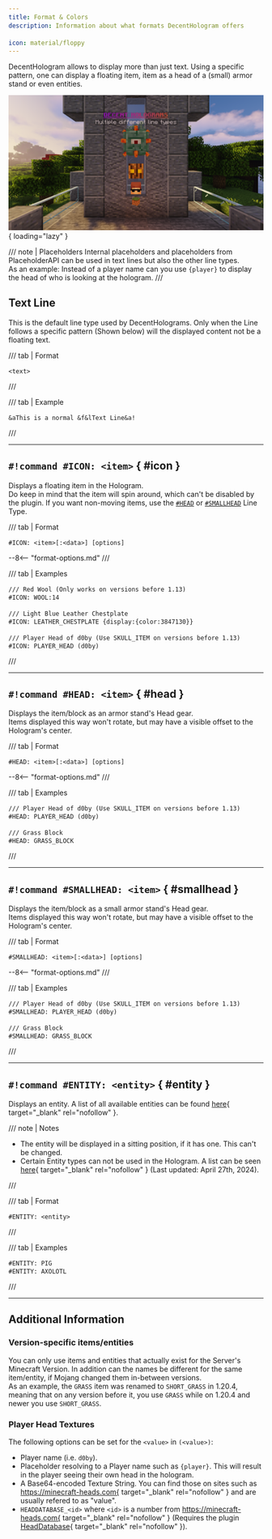 ```yaml
---
title: Format & Colors
description: Information about what formats DecentHologram offers

icon: material/floppy
---
```


DecentHologram allows to display more than just text. Using a specific pattern, one can display a floating item, item as a head of a (small) armor stand or even entities.

![example](../../assets/images/format/line-types.png){ loading="lazy" }

/// note | Placeholders
Internal placeholders and placeholders from PlaceholderAPI can be used in text lines but also the other line types.  
As an example: Instead of a player name can you use `{player}` to display the head of who is looking at the hologram.
///

## Text Line

This is the default line type used by DecentHolograms. Only when the Line follows a specific pattern (Shown below) will the displayed content not be a floating text.

/// tab | Format
```command
<text>
```
///

/// tab | Example
```command
&aThis is a normal &f&lText Line&a!
```
///

----

## `#!command #ICON: <item>` { #icon }

Displays a floating item in the Hologram.  
Do keep in mind that the item will spin around, which can't be disabled by the plugin. If you want non-moving items, use the [`#HEAD`](#head) or [`#SMALLHEAD`](#smallhead) Line Type.

/// tab | Format
```command
#ICON: <item>[:<data>] [options]
```

--8<-- "format-options.md"
///

/// tab | Examples
```
/// Red Wool (Only works on versions before 1.13)
#ICON: WOOL:14

/// Light Blue Leather Chestplate
#ICON: LEATHER_CHESTPLATE {display:{color:3847130}}

/// Player Head of d0by (Use SKULL_ITEM on versions before 1.13)
#ICON: PLAYER_HEAD (d0by)
```
///

----

## `#!command #HEAD: <item>` { #head }

Displays the item/block as an armor stand's Head gear.  
Items displayed this way won't rotate, but may have a visible offset to the Hologram's center.

/// tab | Format
```command
#HEAD: <item>[:<data>] [options]
```

--8<-- "format-options.md"
///

/// tab | Examples
```
/// Player Head of d0by (Use SKULL_ITEM on versions before 1.13)
#HEAD: PLAYER_HEAD (d0by)

/// Grass Block
#HEAD: GRASS_BLOCK
```
///

----

## `#!command #SMALLHEAD: <item>` { #smallhead }

Displays the item/block as a small armor stand's Head gear.  
Items displayed this way won't rotate, but may have a visible offset to the Hologram's center.

/// tab | Format
```command
#SMALLHEAD: <item>[:<data>] [options]
```

--8<-- "format-options.md"
///

/// tab | Examples
```
/// Player Head of d0by (Use SKULL_ITEM on versions before 1.13)
#SMALLHEAD: PLAYER_HEAD (d0by)

/// Grass Block
#SMALLHEAD: GRASS_BLOCK
```
///

----

## `#!command #ENTITY: <entity>` { #entity }

Displays an entity. A list of all available entities can be found [here][entities]{ target="_blank" rel="nofollow" }.

/// note | Notes
- The entity will be displayed in a sitting position, if it has one. This can't be changed.
- Certain Entity types can not be used in the Hologram. A list can be seen [here][blacklist]{ target="_blank" rel="nofollow" } (Last updated: April 27th, 2024).

[entities]: https://hub.spigotmc.org/javadocs/bukkit/org/bukkit/entity/EntityType.html
[blacklist]: https://github.com/DecentSoftware-eu/DecentHolograms/blob/f28df4373f4d56e17eb33005885222f726ac1350/src/main/java/eu/decentsoftware/holograms/api/utils/entity/DecentEntityType.java#L21-L51
///

/// tab | Format
```command
#ENTITY: <entity>
```
///

/// tab | Examples
```
#ENTITY: PIG
#ENTITY: AXOLOTL
```
///

----

## Additional Information

### Version-specific items/entities

You can only use items and entities that actually exist for the Server's Minecraft Version. In addition can the names be different for the same item/entity, if Mojang changed them in-between versions.  
As an example, the `GRASS` item was renamed to `SHORT_GRASS` in 1.20.4, meaning that on any version before it, you use `GRASS` while on 1.20.4 and newer you use `SHORT_GRASS`.

### Player Head Textures

The following options can be set for the `<value>` in `(<value>)`:

- Player name (i.e. `d0by`).
- Placeholder resolving to a Player name such as `{player}`. This will result in the player seeing their own head in the hologram.
- A Base64-encoded Texture String. You can find those on sites such as https://minecraft-heads.com{ target="_blank" rel="nofollow" } and are usually refered to as "value".
- `HEADDATABASE_<id>` where `<id>` is a number from https://minecraft-heads.com{ target="_blank" rel="nofollow" } (Requires the plugin [HeadDatabase](https://www.spigotmc.org/resources/14280/){ target="_blank" rel="nofollow" }).